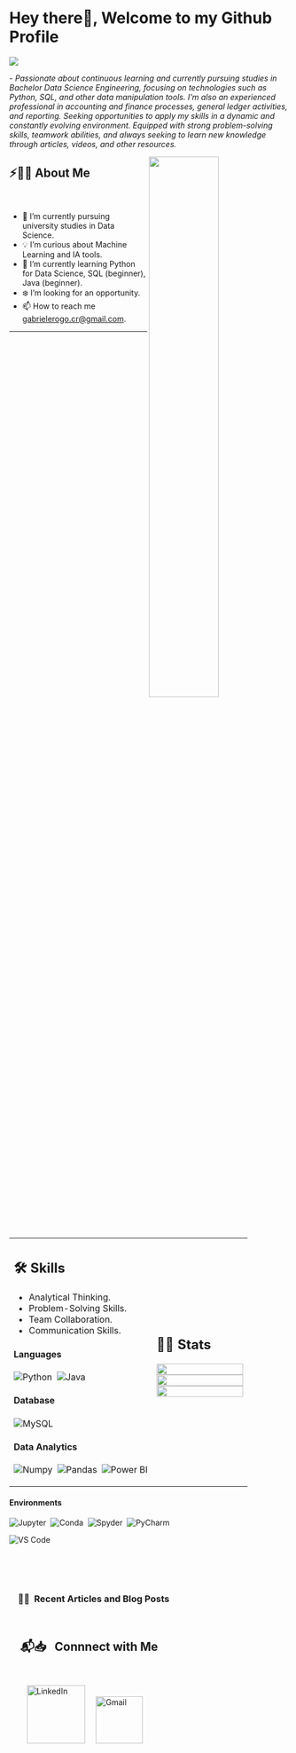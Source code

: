 # Hey there👋, Welcome to my Github Profile

<img src="https://readme-typing-svg.herokuapp.com?font=Architects+Daughter&color=22EBF7&size=25&center=false&lines=hey!+its+Gabriel...;Data+Science+Enthusiast...;Extensive+experience+in+finance...;Finance+Reporting...;Sr+Analyst..."/>
 

<p>- <i>Passionate about continuous learning and currently pursuing studies in Bachelor Data Science Engineering, focusing on technologies such as Python, SQL, and other data manipulation tools. I'm also an experienced professional in accounting and finance processes, general ledger activities, and reporting. Seeking opportunities to apply my skills in a dynamic and constantly evolving environment. Equipped with strong problem-solving skills, teamwork abilities, and always seeking to learn new knowledge through articles, videos, and other resources.</i></p>

<img src="https://user-images.githubusercontent.com/89788120/167628634-549d2bdd-609e-4275-85af-1e1974da64ca.gif" width="50%" align="right" />

## ⚡🙋‍♂️ About Me

</br>

- 🔧 I’m currently pursuing university studies in Data Science.
- 💡 I’m curious about Machine Learning and IA tools.
- 📖 I’m currently learning Python for Data Science, SQL (beginner),  Java (beginner).
- ❄️ I’m looking for an opportunity.
- 📫 How to reach me  gabrielerogo.cr@gmail.com.

<hr>


</br>


<table width="100%" >

 <tr>
    <td width="60%">
     
## 🛠️ Skills

- Analytical Thinking.
- Problem-Solving Skills.
- Team Collaboration.
- Communication Skills.

#### Languages

![Python](https://img.shields.io/badge/-Python-05122A?style=flat&logo=python)&nbsp;
![Java](https://img.shields.io/badge/Java-%23150458.svg?style=flat&logo=java&logoColor=orange)&nbsp;
<!--![R](https://img.shields.io/badge/R-276DC3?style=flat&logo=r&logoColor=blue&color=0B2C4A)&nbsp;-->


#### Database

![MySQL](https://img.shields.io/badge/MySQL-00000F?style=flat&logo=mysql&logoColor=white)&nbsp;


<!--#### Tools and Technologies


![Linux](https://img.shields.io/badge/Linux-05122A?style=flat&logo=linux&logoColor=white)&nbsp;
![Git](https://img.shields.io/badge/-Git-05122A?style=flat&logo=git)&nbsp;
![NPM](https://img.shields.io/badge/npm-CB3837?style=flat&logo=npm&logoColor=white)&nbsp;
![VIM](https://img.shields.io/badge/VIM-%2311AB00.svg?&style=flat&logo=vim&logoColor=white)&nbsp;
![AWS](https://img.shields.io/badge/Amazon_AWS-232F3E?style=flat&logo=amazon-aws&logoColor=white)&nbsp;
![Fast API](https://img.shields.io/badge/fastapi-109989?style=flat&logo=FASTAPI&logoColor=white)

<!-- ![PyPI](https://img.shields.io/badge/pypi-3775A9?style=flat&logo=pypi&logoColor=white)&nbsp; -->


#### Data Analytics 

![Numpy](https://img.shields.io/badge/Numpy-777BB4?style=flat&logo=numpy&logoColor=white)&nbsp;
![Pandas](https://img.shields.io/badge/Pandas-2C2D72?style=flat&logo=pandas&logoColor=white)&nbsp;<!-- ![Docker](https://img.shields.io/badge/Docker-2CA5E0?style=flat&logo=docker&logoColor=white)&nbsp; -->
![Power BI](https://img.shields.io/badge/PowerBI-F2C811?style=flat&logo=Power%20BI&logoColor=white)
<!--![Tableau](https://img.shields.io/badge/Tableau-E97627?style=flat&logo=Tableau&logoColor=white)&nbsp;-->

     
</td>
    <td>
  
## 📄📜 Stats


<!--<p align="center">
  <img width="100%" src="https://github-readme-stats.vercel.app/api?username=kaustav202&theme=algolia&show_icons=true&bg_color=transparent&title_color=navy&text_color=black" />
 </br>
  <img width="100%" src="https://github-readme-streak-stats.herokuapp.com/?user=kaustav202"/>
 </br>
  <img width="100%" src="https://github-readme-stats.vercel.app/api/top-langs/?username=kaustav202&exclude_repo=Portfolio,HomePal&langs_count=7&layout=compact&bg_color=transparent" />
</p>-->


<p align="center">
  <img width="100%" src="https://github-readme-stats.vercel.app/api?username=GaboGit09&theme=algolia&show_icons=true&bg_color=transparent&title_color=navy&text_color=black" />
  </br>
  <img width="100%" src="https://github-readme-streak-stats.herokuapp.com/?user=GaboGit09"/>
  </br>
  <img width="100%" src="https://github-readme-stats.vercel.app/api/top-langs/?username=GaboGit09&exclude_repo=Portfolio,HomePal&langs_count=7&layout=compact&bg_color=transparent" />
</p>


     
  </td>
 </tr>
</table>


<!--
#### Cloud Infrastructures

![Firebase](https://img.shields.io/badge/firebase-%23ED7A00.svg?style=flat&logo=firebase&logoColor=white)&nbsp;
![AWS](https://img.shields.io/badge/Amazon_AWS-232F3E?style=flat&logo=amazon-aws&logoColor=white)&nbsp;
![Google Cloud](https://img.shields.io/badge/Google_Cloud-4285F4?style=flat&logo=google-cloud&logoColor=white)&nbsp;
![Heroku](https://img.shields.io/badge/Heroku-430098?style=flat&logo=heroku&logoColor=white)&nbsp;-->


#### Environments

![Jupyter](https://img.shields.io/badge/Jupyter-F37626.svg?&style=flat&logo=Jupyter&logoColor=white)&nbsp;
![Conda](https://img.shields.io/badge/conda-342B029.svg?&style=flat&logo=anaconda&logoColor=white)&nbsp;
![Spyder](https://img.shields.io/badge/Spyder%20Ide-FF0000?style=flat&logo=spyder%20ide&logoColor=white)&nbsp;
![PyCharm](https://img.shields.io/badge/PyCharm-000000.svg?&style=flate&logo=PyCharm&logoColor=white)&nbsp;
<!--![Replit](https://img.shields.io/badge/replit-667881?style=flat&logo=replit&logoColor=white)&nbsp;-->
<!--![R Studio](https://img.shields.io/badge/RStudio-75AADB?style=flat&logo=RStudio&logoColor=white)&nbsp;-->
![VS Code](https://img.shields.io/badge/Visual_Studio_Code-0078D4?style=flat&logo=visual%20studio%20code&logoColor=white)&nbsp;




</br>


</br>
</br>




  <td width="75%" align = "left">

   <h3>  &nbsp; &nbsp; 📙📘 &nbsp;Recent Articles and Blog Posts  </h3>



  </td>
  
  <td width="600px">
   
  </td>
  
 </tr>
 </table>
 
 
 </br>
 


## &nbsp; &nbsp; 📬📥 &nbsp; Connnect with Me

<br/>

&nbsp; &nbsp; &nbsp; &nbsp; <a href="https://www.linkedin.com/in/gabriel-enrique-rodriguez-gomez-661714324"><img width="105px" alt="LinkedIn" src="https://img.shields.io/badge/LinkedIn%20-%230077B5.svg?&style=flat&logo=linkedin&logoColor=white"/></a> &nbsp;&nbsp;&nbsp;
<a href="mailto:gabrielerogo.cr@gmail.com"><img width="85px" alt="Gmail" src="https://img.shields.io/badge/Gmail-D14836?style=flat&logo=gmail&logoColor=white" /></a> &nbsp; &nbsp; 
<!--<a href = "https://discordapp.com/users/885073575839670302"><img width="100px" alt = "Discord" src = "https://img.shields.io/badge/Discord-7289DA?style=flat&logo=discord&logoColor=white"/></a>-->

</br>
</br>


 </div>



<!--
<a href="https://hits.seeyoufarm.com"><img src="https://hits.seeyoufarm.com/api/count/incr/badge.svg?url=https%3A%2F%2Fgithub.com%2Fkaustav202%2Fhit-counter&count_bg=%236DAC3D&title_bg=%23555555&icon=grafana.svg&icon_color=%23E7E7E7&title=hits&edge_flat=false"/></a>  -->

